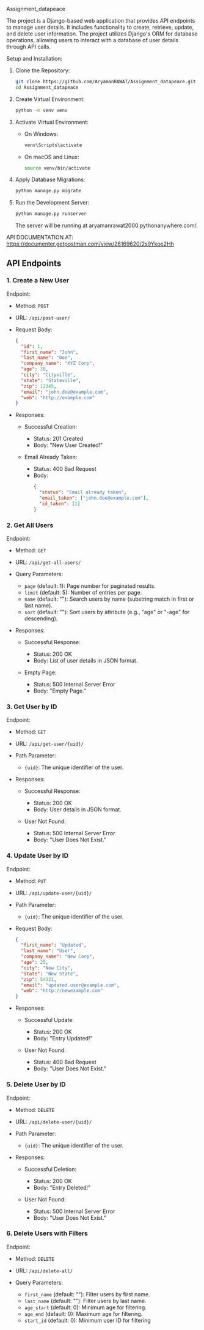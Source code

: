 Assignment_datapeace

The project is a Django-based web application that provides API endpoints to manage user details. It includes functionality to create, retrieve, update, and delete user information. The project utilizes Django's ORM for database operations, allowing users to interact with a database of user details through API calls.

Setup and Installation:

1. Clone the Repository:

   ```bash
   git clone https://github.com/AryamanRAWAT/Assignment_datapeace.git
   cd Assignment_datapeace
   ```

2. Create Virtual Environment:

   ```bash
   python -m venv venv
   ```

3. Activate Virtual Environment:

   - On Windows:

     ```bash
     venv\Scripts\activate
     ```

   - On macOS and Linux:

     ```bash
     source venv/bin/activate
     ```


5. Apply Database Migrations:

   ```bash
   python manage.py migrate
   ```

6. Run the Development Server:

   ```bash
   python manage.py runserver
   ```

   The server will be running at aryamanrawat2000.pythonanywhere.com/.

API DOCUMENTATION AT: https://documenter.getpostman.com/view/26169620/2s9Ykoe2Hh

## API Endpoints

### 1. Create a New User

Endpoint:

- Method: `POST`
- URL: `/api/post-user/`
- Request Body:

  ```json
  {
    "id": 1,
    "first_name": "John",
    "last_name": "Doe",
    "company_name": "XYZ Corp",
    "age": 30,
    "city": "Cityville",
    "state": "Stateville",
    "zip": 12345,
    "email": "john.doe@example.com",
    "web": "http://example.com"
  }
  ```

- Responses:

  - Successful Creation:
    - Status: 201 Created
    - Body: "New User Created!"

  - Email Already Taken:
    - Status: 400 Bad Request
    - Body:
      ```json
      {
        "status": "Email already taken",
        "email_taken": ["john.doe@example.com"],
        "id_taken": [1]
      }
      ```

### 2. Get All Users

Endpoint:

- Method: `GET`
- URL: `/api/get-all-users/`

- Query Parameters:
  - `page` (default: 1): Page number for paginated results.
  - `limit` (default: 5): Number of entries per page.
  - `name` (default: ""): Search users by name (substring match in first or last name).
  - `sort` (default: ""): Sort users by attribute (e.g., "age" or "-age" for descending).

- Responses:

  - Successful Response:
    - Status: 200 OK
    - Body: List of user details in JSON format.

  - Empty Page:
    - Status: 500 Internal Server Error
    - Body: "Empty Page."

### 3. Get User by ID

Endpoint:

- Method: `GET`
- URL: `/api/get-user/{uid}/`

- Path Parameter:
  - `{uid}`: The unique identifier of the user.

- Responses:

  - Successful Response:
    - Status: 200 OK
    - Body: User details in JSON format.

  - User Not Found:
    - Status: 500 Internal Server Error
    - Body: "User Does Not Exist."

### 4. Update User by ID

Endpoint:

- Method: `PUT`
- URL: `/api/update-user/{uid}/`

- Path Parameter:
  - `{uid}`: The unique identifier of the user.

- Request Body:

  ```json
  {
    "first_name": "Updated",
    "last_name": "User",
    "company_name": "New Corp",
    "age": 25,
    "city": "New City",
    "state": "New State",
    "zip": 54321,
    "email": "updated.user@example.com",
    "web": "http://newexample.com"
  }
  ```

- Responses:

  - Successful Update:
    - Status: 200 OK
    - Body: "Entry Updated!"

  - User Not Found:
    - Status: 400 Bad Request
    - Body: "User Does Not Exist."

### 5. Delete User by ID

Endpoint:

- Method: `DELETE`
- URL: `/api/delete-user/{uid}/`

- Path Parameter:
  - `{uid}`: The unique identifier of the user.

- Responses:

  - Successful Deletion:
    - Status: 200 OK
    - Body: "Entry Deleted!"

  - User Not Found:
    - Status: 500 Internal Server Error
    - Body: "User Does Not Exist."

### 6. Delete Users with Filters

Endpoint:

- Method: `DELETE`
- URL: `/api/delete-all/`

- Query Parameters:
  - `first_name` (default: ""): Filter users by first name.
  - `last_name` (default: ""): Filter users by last name.
  - `age_start` (default: 0): Minimum age for filtering.
  - `age_end` (default: 0): Maximum age for filtering.
  - `start_id` (default: 0): Minimum user ID for filtering

